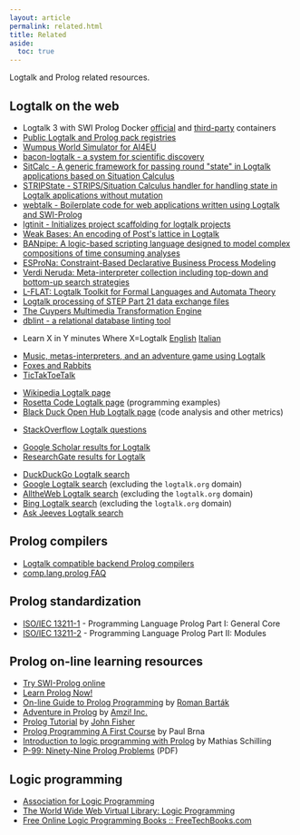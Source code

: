```yaml
---
layout: article
permalink: related.html
title: Related
aside:
  toc: true
---
```


Logtalk and Prolog related resources.

Logtalk on the web
------------------

-   Logtalk 3 with SWI Prolog Docker [official](https://hub.docker.com/u/logtalk/) and [third-party](https://hub.docker.com/r/koryonik/logtalk-swi/) containers
-	[Public Logtalk and Prolog pack registries](https://github.com/LogtalkDotOrg/pack-registries)
-	[Wumpus World Simulator for AI4EU](https://github.com/kaiser185/wumpus_simul_ai4eu)
-	[bacon-logtalk - a system for scientific discovery](https://github.com/lindseyspratt/bacon-logtalk)
-   [SitCalc - A generic framework for passing round "state" in Logtalk applications based on Situation Calculus](https://github.com/PaulBrownMagic/SitCalc)
-   [STRIPState - STRIPS/Situation Calculus handler for handling state in Logtalk applications without mutation](https://github.com/PaulBrownMagic/STRIPState)
-   [webtalk - Boilerplate code for web applications written using Logtalk and SWI-Prolog](https://github.com/sandogeorge/webtalk)
-   [lgtinit - Initializes project scaffolding for logtalk projects](https://github.com/eazar001/lgtinit)
-   [Weak Bases: An encoding of Post\'s lattice in Logtalk](https://github.com/Joelbyte/weak-bases)
-   [BANpipe: A logic-based scripting language designed to model complex compositions of time consuming analyses](https://github.com/cth/banpipe)
-   [ESProNa: Constraint-Based Declarative Business Process Modeling](https://github.com/igler/ESProNa)
-   [Verdi Neruda: Meta-interpreter collection including top-down and bottom-up search strategies](https://github.com/joelbyte/verdi-neruda/)
-   [L-FLAT: Logtalk Toolkit for Formal Languages and Automata Theory](https://github.com/l-flat/lflat)
-   [Logtalk processing of STEP Part 21 data exchange files](https://github.com/pmoura/lgtstep)
-   [The Cuypers Multimedia Transformation Engine](http://homepages.cwi.nl/~media/cuypers/)
-	[dblint - a relational database linting tool](https://github.com/fusiongyro/dblint)

<!-- -->

-   Learn X in Y minutes Where X=Logtalk
    [English](https://learnxinyminutes.com/docs/logtalk/)
    [Italian](https://learnxinyminutes.com/docs/it-it/logtalk-it/)

<!-- -->

-   [Music, metas-interpreters, and an adventure game using
    Logtalk](https://prologomenon.wordpress.com/category/logtalk/)
-   [Foxes and Rabbits](https://github.com/Anniepoo/foxesandrabbits)
-   [TicTakToeTalk](https://github.com/PaulBrownMagic/TicTacToeTalk)

<!-- -->

-   [Wikipedia Logtalk page](http://en.wikipedia.org/wiki/Logtalk)
-   [Rosetta Code Logtalk page](http://rosettacode.org/wiki/Category:Logtalk) (programming examples)
-   [Black Duck Open Hub Logtalk page](https://www.openhub.net/p/logtalk) (code analysis and other metrics)

<!-- -->

-   [StackOverflow Logtalk
    questions](http://stackoverflow.com/search?tab=newest&q=Logtalk)

<!-- -->

-   [Google Scholar results for
    Logtalk](http://scholar.google.com/scholar?q=logtalk)
-   [ResearchGate results for
    Logtalk](https://www.researchgate.net/search.Search.html?query=Logtalk)

<!-- -->

-   [DuckDuckGo Logtalk search](http://duckduckgo.com/?q=logtalk)
-   [Google Logtalk
    search](http://www.google.com/search?hl=en&lr=&as_qdr=all&q=logtalk+prolog+-site%3Alogtalk.org+-site%3Auc.pt&btnG=Search)
    (excluding the `logtalk.org` domain)
-   [AlltheWeb Logtalk
    search](http://www.alltheweb.com/search?avkw=fogg&advanced=1&cat=web&q=logtalk+prolog&dexcl=logtalk.org)
    (excluding the `logtalk.org` domain)
-   [Bing Logtalk
    search](http://www.bing.com/search?q=logtalk+prolog+-site%3Alogtalk.org)
    (excluding the `logtalk.org` domain)
-   [Ask Jeeves Logtalk search](http://www.ask.com/web?q=logtalk+prolog)

Prolog compilers
----------------

-   [Logtalk compatible backend Prolog compilers](download.html#requirements)
-   [comp.lang.prolog FAQ](http://www.logic.at/prolog/faq/)

Prolog standardization
----------------------

-   [ISO/IEC 13211-1](http://www.iso.org/iso/home/store/catalogue_tc/catalogue_detail.htm?csnumber=21413) -
    Programming Language Prolog Part I: General Core
-   [ISO/IEC 13211-2](http://www.iso.org/iso/home/store/catalogue_tc/catalogue_detail.htm?csnumber=20775) -
    Programming Language Prolog Part II: Modules

Prolog on-line learning resources
---------------------------------

-   [Try SWI-Prolog online](http://swish.swi-prolog.org/)
-   [Learn Prolog Now!](https://lpn.swi-prolog.org/lpnpage.php?pageid=top)
-   [On-line Guide to Prolog Programming](http://kti.ms.mff.cuni.cz/%7Ebartak/prolog/index.html) by [Roman Barták](http://kti.ms.mff.cuni.cz/%7Ebartak)
-   [Adventure in Prolog](http://www.amzi.com/AdventureInProlog/advfrtop.htm) by [Amzi! Inc.](http://www.amzi.com)
-   [Prolog Tutorial](https://saksagan.ceng.metu.edu.tr/courses/ceng242/documents/prolog/jrfisher/contents.html) by [John Fisher](http://www.csupomona.edu/%7Ejrfisher/www/)
-   [Prolog Programming A First Course](http://www.cs.otago.ac.nz/cosc347/References/LP/LeedsTutorial/) by Paul Brna
-   [Introduction to logic programming with Prolog](https://www.matchilling.com/introduction-to-logic-programming-with-prolog/) by Mathias Schilling
-   [P-99: Ninety-Nine Prolog Problems](https://peterhuistyping.github.io/Cambridge_CS_Tripos/Ref/IBProlog/P-99_Ninety-Nine%20Prolog%20Problems.pdf) (PDF)

Logic programming
-----------------

-   [Association for Logic Programming](https://logicprogramming.org)
-   [The World Wide Web Virtual Library: Logic Programming](https://store.fmi.uni-sofia.bg/fmi/logic/skordev/ln/lp/logic-prog.htm)
-   [Free Online Logic Programming Books ::
    FreeTechBooks.com](http://www.freetechbooks.com/logic-programming-f13.html)
